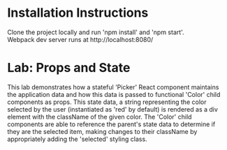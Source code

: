 # Installation Instructions
Clone the project locally and run 'npm install' and 'npm start'. 
<br />Webpack dev server runs at http://localhost:8080/

# Lab: Props and State
This lab demonstrates how a stateful 'Picker' React component maintains the application data and how this data is passed to functional 'Color' child components as props. This state data, a string representing the color selected by the user (instantiated as 'red' by default) is rendered as a div element with the className of the given color. The 'Color' child components are able to reference the parent's state data to determine if they are the selected item, making changes to their className by appropriately adding the 'selected' styling class.